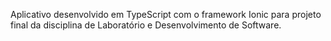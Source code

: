 Aplicativo desenvolvido em TypeScript com o framework Ionic para projeto final da disciplina de Laboratório e Desenvolvimento de Software.
